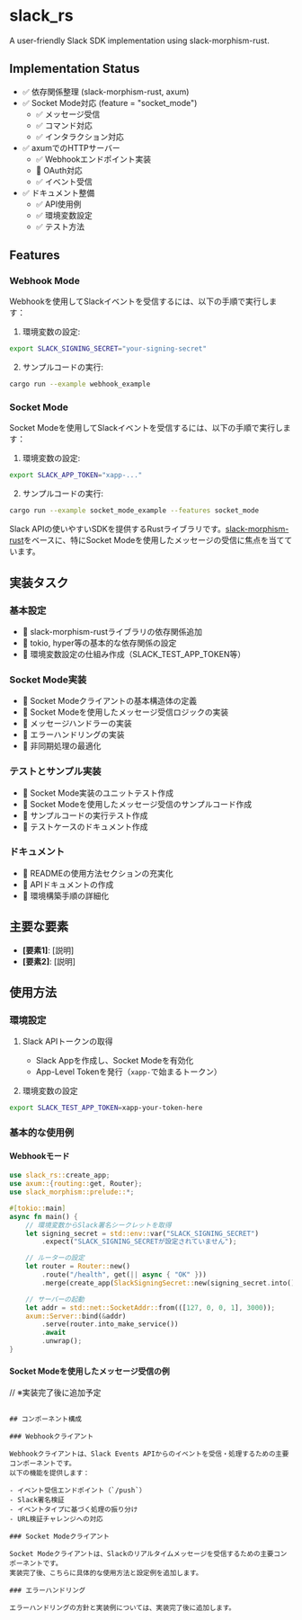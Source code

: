 # slack_rs

A user-friendly Slack SDK implementation using slack-morphism-rust.

## Implementation Status

- :white_check_mark: 依存関係整理 (slack-morphism-rust, axum)
- :white_check_mark: Socket Mode対応 (feature = "socket_mode")
  - :white_check_mark: メッセージ受信
  - :white_check_mark: コマンド対応
  - :white_check_mark: インタラクション対応
- :white_check_mark: axumでのHTTPサーバー
  - :white_check_mark: Webhookエンドポイント実装
  - :memo: OAuth対応
  - :white_check_mark: イベント受信
- :white_check_mark: ドキュメント整備
  - :white_check_mark: API使用例
  - :white_check_mark: 環境変数設定
  - :white_check_mark: テスト方法

## Features

### Webhook Mode

Webhookを使用してSlackイベントを受信するには、以下の手順で実行します：

1. 環境変数の設定:
```bash
export SLACK_SIGNING_SECRET="your-signing-secret"
```

2. サンプルコードの実行:
```bash
cargo run --example webhook_example
```

### Socket Mode

Socket Modeを使用してSlackイベントを受信するには、以下の手順で実行します：

1. 環境変数の設定:
```bash
export SLACK_APP_TOKEN="xapp-..."
```

2. サンプルコードの実行:
```bash
cargo run --example socket_mode_example --features socket_mode
```

Slack APIの使いやすいSDKを提供するRustライブラリです。[slack-morphism-rust](https://github.com/abdolence/slack-morphism-rust)をベースに、特にSocket Modeを使用したメッセージの受信に焦点を当てています。

## 実装タスク

### 基本設定
- :memo: slack-morphism-rustライブラリの依存関係追加
- :memo: tokio, hyper等の基本的な依存関係の設定
- :memo: 環境変数設定の仕組み作成（SLACK_TEST_APP_TOKEN等）

### Socket Mode実装
- :memo: Socket Modeクライアントの基本構造体の定義
- :memo: Socket Modeを使用したメッセージ受信ロジックの実装
- :memo: メッセージハンドラーの実装
- :memo: エラーハンドリングの実装
- :memo: 非同期処理の最適化

### テストとサンプル実装
- :memo: Socket Mode実装のユニットテスト作成
- :memo: Socket Modeを使用したメッセージ受信のサンプルコード作成
- :memo: サンプルコードの実行テスト作成
- :memo: テストケースのドキュメント作成

### ドキュメント
- :memo: READMEの使用方法セクションの充実化
- :memo: APIドキュメントの作成
- :memo: 環境構築手順の詳細化

## 主要な要素

- **[要素1]**: [説明]
- **[要素2]**: [説明]

## 使用方法

### 環境設定

1. Slack APIトークンの取得
   - Slack Appを作成し、Socket Modeを有効化
   - App-Level Tokenを発行（`xapp-`で始まるトークン）

2. 環境変数の設定
```bash
export SLACK_TEST_APP_TOKEN=xapp-your-token-here
```

### 基本的な使用例

#### Webhookモード

```rust
use slack_rs::create_app;
use axum::{routing::get, Router};
use slack_morphism::prelude::*;

#[tokio::main]
async fn main() {
    // 環境変数からSlack署名シークレットを取得
    let signing_secret = std::env::var("SLACK_SIGNING_SECRET")
        .expect("SLACK_SIGNING_SECRETが設定されていません");

    // ルーターの設定
    let router = Router::new()
        .route("/health", get(|| async { "OK" }))
        .merge(create_app(SlackSigningSecret::new(signing_secret.into())));

    // サーバーの起動
    let addr = std::net::SocketAddr::from(([127, 0, 0, 1], 3000));
    axum::Server::bind(&addr)
        .serve(router.into_make_service())
        .await
        .unwrap();
}
```

#### Socket Modeを使用したメッセージ受信の例
// ※実装完了後に追加予定
```

## コンポーネント構成

### Webhookクライアント

Webhookクライアントは、Slack Events APIからのイベントを受信・処理するための主要コンポーネントです。
以下の機能を提供します：

- イベント受信エンドポイント（`/push`）
- Slack署名検証
- イベントタイプに基づく処理の振り分け
- URL検証チャレンジへの対応

### Socket Modeクライアント

Socket Modeクライアントは、Slackのリアルタイムメッセージを受信するための主要コンポーネントです。
実装完了後、こちらに具体的な使用方法と設定例を追加します。

### エラーハンドリング

エラーハンドリングの方針と実装例については、実装完了後に追加します。
